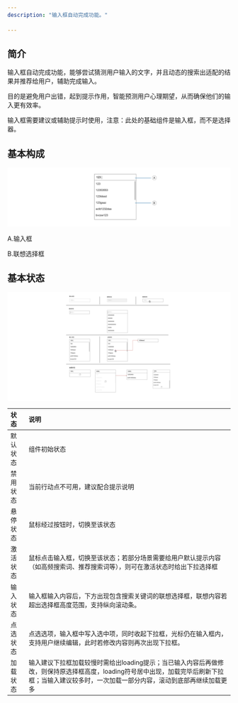 ```yaml
---
description: "输入框自动完成功能。"

---
```


<!--副标题具体写法见源代码模式-->

## 简介

输入框自动完成功能，能够尝试猜测⽤户输⼊的⽂字，并且动态的搜索出适配的结果并推荐给⽤户，辅助完成输⼊。

⽬的是避免⽤户出错，起到提示作⽤，智能预测⽤户⼼理期望，从⽽确保他们的输⼊更有效率。

输入框需要建议或辅助提示时使用，注意：此处的基础组件是输入框，而不是选择器。

## 基本构成

![基本构成](../../../images/Autocomplete/基本构成.png)

A.输入框

B.联想选择框




## 


## 基本状态

![状态集合](../../../images/状态集合.png)

| 状态     | 说明                                                         |
| :------- | :----------------------------------------------------------- |
| 默认状态 | 组件初始状态                                                 |
| 禁用状态 | 当前行动点不可用，建议配合提示说明                           |
| 悬停状态 | 鼠标经过按钮时，切换至该状态                                 |
| 激活状态 | 鼠标点击输入框，切换至该状态；若部分场景需要给用户默认提示内容（如高频搜索词、推荐搜索词等），则可在激活状态时给出下拉选择框 |
| 输入状态 | 输入框输入内容后，下方出现包含搜索关键词的联想选择框，联想内容若超出选择框高度范围，支持纵向滚动条。 |
| 点选状态 | 点选选项，输入框中写入选中项，同时收起下拉框，光标仍在输入框内，支持用户继续编辑，此时若修改内容则再次出现下拉框。 |
| 加载状态 | 输入建议下拉框加载较慢时需给出loading提示；当已输入内容后再做修改，则保持原选择框高度，loading符号居中出现，加载完毕后刷新下拉框；当输入建议较多时，一次加载一部分内容，滚动到底部再继续加载更多 |

